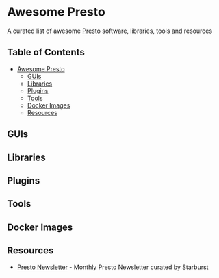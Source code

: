# Awesome Presto
A curated list of awesome [Presto](https://prestosql.io/) software, libraries, tools and resources

## Table of Contents
- [Awesome Presto](#awesome-presto)
  - [GUIs](#guis)
  - [Libraries](#libraries)
  - [Plugins](#plugins)
  - [Tools](#tools)
  - [Docker Images](#docker-images)
  - [Resources](#resources)

## GUIs

## Libraries

## Plugins

## Tools

## Docker Images

## Resources
- [Presto Newsletter](https://www.starburstdata.com/presto-newsletter/) - Monthly Presto Newsletter curated by Starburst

